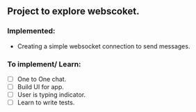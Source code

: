 ## Project to explore webscoket.

### Implemented:

- Creating a simple websocket connection to send messages.

### To implement/ Learn:

- [ ] One to One chat.
- [ ] Build UI for app.
- [ ] User is typing indicator.
- [ ] Learn to write tests.
